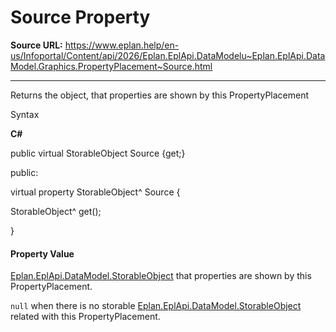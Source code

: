 # Source Property

**Source URL:** https://www.eplan.help/en-us/Infoportal/Content/api/2026/Eplan.EplApi.DataModelu~Eplan.EplApi.DataModel.Graphics.PropertyPlacement~Source.html

---

Returns the object, that properties are shown by this PropertyPlacement

Syntax

**C#**



public virtual StorableObject Source {get;}

public:

virtual property StorableObject^ Source {

   StorableObject^ get();

}


#### Property Value

[Eplan.EplApi.DataModel.StorableObject](Eplan.EplApi.DataModelu~Eplan.EplApi.DataModel.StorableObject.html) that properties are shown by this PropertyPlacement.

`null` when there is no storable [Eplan.EplApi.DataModel.StorableObject](Eplan.EplApi.DataModelu~Eplan.EplApi.DataModel.StorableObject.html) related with this PropertyPlacement.
